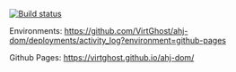 [![Build status](https://ci.appveyor.com/api/projects/status/m9u4413xap3856mj?svg=true)](https://ci.appveyor.com/project/VirtGhost/ahj-dom)

Environments: https://github.com/VirtGhost/ahj-dom/deployments/activity_log?environment=github-pages

Github Pages: https://virtghost.github.io/ahj-dom/
